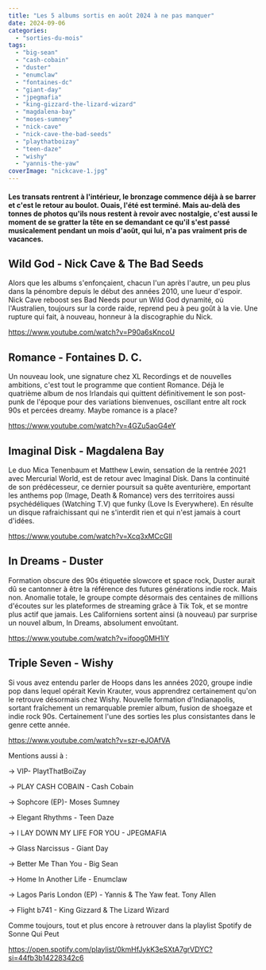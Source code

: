 ```yaml
---
title: "Les 5 albums sortis en août 2024 à ne pas manquer"
date: 2024-09-06
categories: 
  - "sorties-du-mois"
tags: 
  - "big-sean"
  - "cash-cobain"
  - "duster"
  - "enumclaw"
  - "fontaines-dc"
  - "giant-day"
  - "jpegmafia"
  - "king-gizzard-the-lizard-wizard"
  - "magdalena-bay"
  - "moses-sumney"
  - "nick-cave"
  - "nick-cave-the-bad-seeds"
  - "playthatboizay"
  - "teen-daze"
  - "wishy"
  - "yannis-the-yaw"
coverImage: "nickcave-1.jpg"
---
```


#### Les transats rentrent à l'intérieur, le bronzage commence déjà à se barrer et c'est le retour au boulot. Ouais, l'été est terminé. Mais au-delà des tonnes de photos qu'ils nous restent à revoir avec nostalgie, c'est aussi le moment de se gratter la tête en se demandant ce qu'il s'est passé musicalement pendant un mois d'août, qui lui, n'a pas vraiment pris de vacances.

<!--more-->

## Wild God - Nick Cave & The Bad Seeds

Alors que les albums s'enfonçaient, chacun l'un après l'autre, un peu plus dans la pénombre depuis le début des années 2010, une lueur d'espoir. Nick Cave reboost ses Bad Needs pour un Wild God dynamité, où l'Australien, toujours sur la corde raide, reprend peu à peu goût à la vie. Une rupture qui fait, à nouveau, honneur à la discographie du Nick.

https://www.youtube.com/watch?v=P90a6sKncoU

## Romance - Fontaines D. C.

Un nouveau look, une signature chez XL Recordings et de nouvelles ambitions, c'est tout le programme que contient Romance. Déjà le quatrième album de nos Irlandais qui quittent définitivement le son post-punk de l'époque pour des variations bienvenues, oscillant entre alt rock 90s et percées dreamy. Maybe romance is a place?

https://www.youtube.com/watch?v=4GZu5aoG4eY

## Imaginal Disk - Magdalena Bay

Le duo Mica Tenenbaum et Matthew Lewin, sensation de la rentrée 2021 avec Mercurial World, est de retour avec Imaginal Disk. Dans la continuité de son prédécesseur, ce dernier poursuit sa quête aventurière, emportant les anthems pop (Image, Death & Romance) vers des territoires aussi psychédéliques (Watching T.V) que funky (Love Is Everywhere). En résulte un disque rafraichissant qui ne s'interdit rien et qui n'est jamais à court d'idées.

https://www.youtube.com/watch?v=Xcq3xMCcGlI

## In Dreams - Duster

Formation obscure des 90s étiquetée slowcore et space rock, Duster aurait dû se cantonner à être la référence des futures générations indie rock. Mais non. Anomalie totale, le groupe compte désormais des centaines de millions d'écoutes sur les plateformes de streaming grâce à Tik Tok, et se montre plus actif que jamais. Les Californiens sortent ainsi (à nouveau) par surprise un nouvel album, In Dreams, absolument envoûtant.

https://www.youtube.com/watch?v=ifoog0MH1iY

## Triple Seven - Wishy

Si vous avez entendu parler de Hoops dans les années 2020, groupe indie pop dans lequel opérait Kevin Krauter, vous apprendrez certainement qu'on le retrouve désormais chez Wishy. Nouvelle formation d'Indianapolis, sortant fraîchement un remarquable premier album, fusion de shoegaze et indie rock 90s. Certainement l'une des sorties les plus consistantes dans le genre cette année.

https://www.youtube.com/watch?v=szr-eJOAfVA

Mentions aussi à :

\-> VIP- PlaytThatBoiZay

\-> PLAY CASH COBAIN - Cash Cobain

\-> Sophcore (EP)- Moses Sumney

\-> Elegant Rhythms - Teen Daze

\-> I LAY DOWN MY LIFE FOR YOU - JPEGMAFIA

\-> Glass Narcissus - Giant Day

\-> Better Me Than You - Big Sean

\-> Home In Another Life - Enumclaw

\-> Lagos Paris London (EP) - Yannis & The Yaw feat. Tony Allen

\-> Flight b741 - King Gizzard & The Lizard Wizard

Comme toujours, tout et plus encore à retrouver dans la playlist Spotify de Sonne Qui Peut

https://open.spotify.com/playlist/0kmHfJykK3eSXtA7grVDYC?si=44fb3b14228342c6
